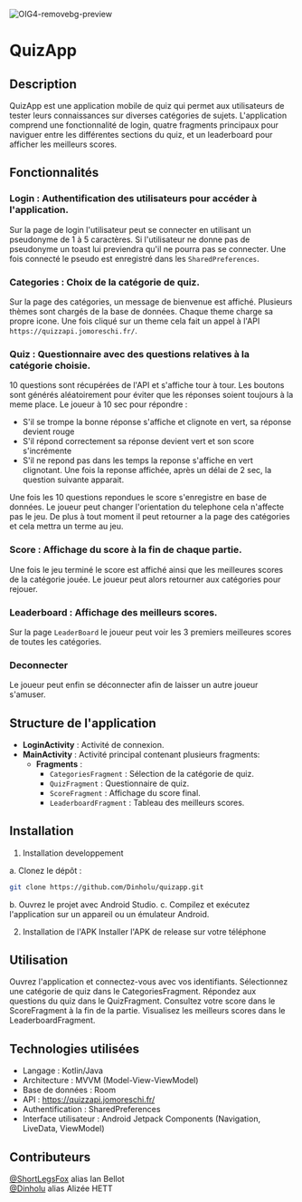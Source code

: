 ![OIG4-removebg-preview](https://github.com/Dinholu/tpKotlin01/assets/77453475/85781590-7e7d-4aad-9217-ff68b4ace0d8)

# QuizApp

## Description
QuizApp est une application mobile de quiz qui permet aux utilisateurs de tester leurs connaissances sur diverses catégories de sujets. L'application comprend une fonctionnalité de login, quatre fragments principaux pour naviguer entre les différentes sections du quiz, et un leaderboard pour afficher les meilleurs scores.

## Fonctionnalités
### **Login** : Authentification des utilisateurs pour accéder à l'application.

Sur la page de login l'utilisateur peut se connecter en utilisant un pseudonyme de 1 à 5 caractères. Si l'utilisateur ne donne pas de pseudonyme un toast lui previendra qu'il ne pourra pas se connecter. 
Une fois connecté le pseudo est enregistré dans les `SharedPreferences`. 

### **Categories** : Choix de la catégorie de quiz.

Sur la page des catégories, un message de bienvenue est affiché. Plusieurs thèmes sont chargés de la base de données. Chaque theme charge sa propre icone. Une fois cliqué sur un theme cela fait un appel à l'API `https://quizzapi.jomoreschi.fr/`. 

### **Quiz** : Questionnaire avec des questions relatives à la catégorie choisie.

10 questions sont récupérées de l'API et s'affiche tour à tour. Les boutons sont générés aléatoirement pour éviter que les réponses soient toujours à la meme place. Le joueur à 10 sec pour répondre : 
- S'il se trompe la bonne réponse s'affiche et clignote en vert, sa réponse devient rouge
- S'il répond correctement sa réponse devient vert et son score s'incrémente
- S'il ne repond pas dans les temps la reponse s'affiche en vert clignotant.
Une fois la reponse affichée, après un délai de 2 sec, la question suivante apparait.

Une fois les 10 questions repondues le score s'enregistre en base de données. Le joueur peut changer l'orientation du telephone cela n'affecte pas le jeu. De plus à tout moment il peut retourner a la page des catégories et cela mettra un terme au jeu. 

### **Score** : Affichage du score à la fin de chaque partie.

Une fois le jeu terminé le score est affiché ainsi que les meilleures scores de la catégorie jouée. Le joueur peut alors retourner aux catégories pour rejouer.

### **Leaderboard** : Affichage des meilleurs scores.
Sur la page `LeaderBoard` le joueur peut voir les 3 premiers meilleures scores de toutes les catégories. 

### **Deconnecter** 
Le joueur peut enfin se déconnecter afin de laisser un autre joueur s'amuser. 

## Structure de l'application
- **LoginActivity** : Activité de connexion.
- **MainActivity** : Activité principal contenant plusieurs fragments:
  - **Fragments** :
    - `CategoriesFragment` : Sélection de la catégorie de quiz.
    - `QuizFragment` : Questionnaire de quiz.
    - `ScoreFragment` : Affichage du score final.
    - `LeaderboardFragment` : Tableau des meilleurs scores.

## Installation
1. Installation developpement 

a. Clonez le dépôt :
   ```bash
   git clone https://github.com/Dinholu/quizapp.git
   ```
b. Ouvrez le projet avec Android Studio.
c. Compilez et exécutez l'application sur un appareil ou un émulateur Android.

2. Installation de l'APK
   Installer l'APK de release sur votre téléphone


## Utilisation

   Ouvrez l'application et connectez-vous avec vos identifiants.
    Sélectionnez une catégorie de quiz dans le CategoriesFragment.
    Répondez aux questions du quiz dans le QuizFragment.
    Consultez votre score dans le ScoreFragment à la fin de la partie.
    Visualisez les meilleurs scores dans le LeaderboardFragment.

## Technologies utilisées

- Langage : Kotlin/Java
- Architecture : MVVM (Model-View-ViewModel)
- Base de données : Room
- API : https://quizzapi.jomoreschi.fr/
- Authentification : SharedPreferences
- Interface utilisateur : Android Jetpack Components (Navigation, LiveData, ViewModel)

## Contributeurs
[@ShortLegsFox](https://github.com/ShortLegsFox) alias Ian Bellot <br>
[@Dinholu](https://github.com/Dinholu) alias Alizée HETT
